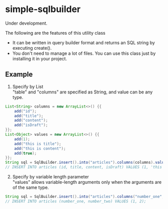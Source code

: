 # simple-sqlbuilder
Under development.

The following are the features of this utility class  
- It can be written in query builder format and returns an SQL string by executing create().
- You don't need to manage a lot of files. You can use this class just by installing it in your project.

##  Example

1. Specify by List  
"table" and "columns" are specified as String, and value can be any type.
```Java
List<String> columns = new ArrayList<>() {{
    add("id");
    add("title");
    add("content");
    add("isDraft");
}};
List<Object> values = new ArrayList<>() {{
    add(1);
    add("this is title");
    add("this is content");
    add(true);
}};
String sql = SqlBuilder.insert().into("articles").columns(columns).values(values).create();
// INSERT INTO articles (id, title, content, isDraft) VALUES (1, 'this is title', 'this is content', true);
 ```
 
 2. Specify by variable length parameter  
 "values" allows variable-length arguments only when the arguments are of the same type.
 ```Java
 String sql = SqlBuilder.insert().into("articles").columns("number_one", "number_two").values(1, 2).create();
 // INSERT INTO articles (number_one, number_two) VALUES (1, 2);
  ```
